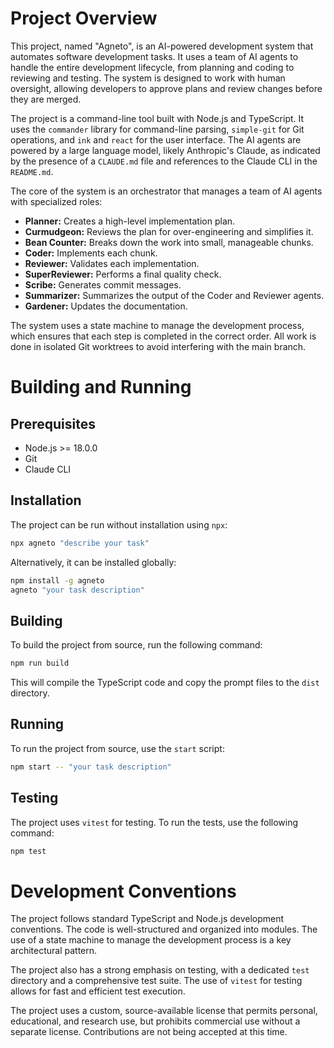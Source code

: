 # Project Overview

This project, named "Agneto", is an AI-powered development system that automates software development tasks. It uses a team of AI agents to handle the entire development lifecycle, from planning and coding to reviewing and testing. The system is designed to work with human oversight, allowing developers to approve plans and review changes before they are merged.

The project is a command-line tool built with Node.js and TypeScript. It uses the `commander` library for command-line parsing, `simple-git` for Git operations, and `ink` and `react` for the user interface. The AI agents are powered by a large language model, likely Anthropic's Claude, as indicated by the presence of a `CLAUDE.md` file and references to the Claude CLI in the `README.md`.

The core of the system is an orchestrator that manages a team of AI agents with specialized roles:

*   **Planner:** Creates a high-level implementation plan.
*   **Curmudgeon:** Reviews the plan for over-engineering and simplifies it.
*   **Bean Counter:** Breaks down the work into small, manageable chunks.
*   **Coder:** Implements each chunk.
*   **Reviewer:** Validates each implementation.
*   **SuperReviewer:** Performs a final quality check.
*   **Scribe:** Generates commit messages.
*   **Summarizer:** Summarizes the output of the Coder and Reviewer agents.
*   **Gardener:** Updates the documentation.

The system uses a state machine to manage the development process, which ensures that each step is completed in the correct order. All work is done in isolated Git worktrees to avoid interfering with the main branch.

# Building and Running

## Prerequisites

*   Node.js >= 18.0.0
*   Git
*   Claude CLI

## Installation

The project can be run without installation using `npx`:

```bash
npx agneto "describe your task"
```

Alternatively, it can be installed globally:

```bash
npm install -g agneto
agneto "your task description"
```

## Building

To build the project from source, run the following command:

```bash
npm run build
```

This will compile the TypeScript code and copy the prompt files to the `dist` directory.

## Running

To run the project from source, use the `start` script:

```bash
npm start -- "your task description"
```

## Testing

The project uses `vitest` for testing. To run the tests, use the following command:

```bash
npm test
```

# Development Conventions

The project follows standard TypeScript and Node.js development conventions. The code is well-structured and organized into modules. The use of a state machine to manage the development process is a key architectural pattern.

The project also has a strong emphasis on testing, with a dedicated `test` directory and a comprehensive test suite. The use of `vitest` for testing allows for fast and efficient test execution.

The project uses a custom, source-available license that permits personal, educational, and research use, but prohibits commercial use without a separate license. Contributions are not being accepted at this time.
